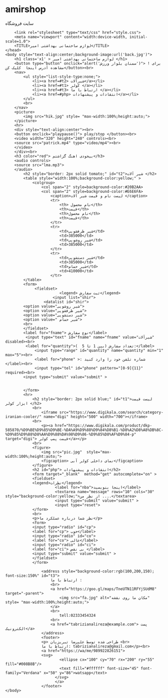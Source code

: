 # amirshop
سایت فروشگاه
<!DOCTYPE html>
<html lang="fa"> 
	<head>

		<link rel="stylesheet" type="text/css" href="style.css">
		<meta name="viewport" content="width:device-width, initial-scale=1.0">
		<TITLE>لوازم ساختمانی بهداشتی امیر</TITLE>
	</head>
	<body style="text-align:center;background-image:url('back.jpg')">
		<h1 class='x1' > لوازم ساختمانی بهداشتی امیر </h1>
		<button type="button" onclick="alert('سمنان بلوار ورزش')"> ! برای مشاهده آدرس اینجا  کلیک کن</button><br>
		<nav>
			<ul style="list-style-type:none;">
				<li><a href=#t2> شیرآلات</a></li>
				<li><a href=#t1> کولر </a></li>
				<li><a href=#t3> ارتباط با ما </a></li>
				<li><a href=#php> انتقادات و پیشنهادات</a></li>
			</ul>
			<br>
		</nav>
		<picture>
			<img src="hik.jpg" style= "max-width:100%;height:auto;">
		</picture>
		<hr>
		<div style="text-align:center"><br>
		<button onclick="playpause()"> play/stop </button><br>
		<video width="320" height="240" controls><br>
		<source src="patrick.mp4" type="video/mp4"><br>
		</video>
		</div><br>
		<h3 color="red"> بیخودی اهنگ گزاشتم</h3>
		<audio controls>
		<source src="lma.mp3">
		</audio>
			<h2 style="border: 2px solid tomato;" id="t2">شیر آلات </h2>
			<table style="width:100%;background-color:yellow;" >
				<colgroup>
					<col span="2" style=background-color:#20B2AA>
					<col span="2" style=background-color:#E6E6FA>
						<caption>لیست نام و قیمت شیر آلات </caption>
						<tr>
							<th> نام محصول</th>
							<th>قیمت</th>
							<th>نام محصول</th>
							<th>قیمت</th>
						</tr>
						<tr>
							<td>شیر ظرفشویی</td>
							<td>385000</td>
							<td>شیر روشویی</td>
							<td>385000</td>
						</tr>
						<tr>
							<td>شیر دستشویی</td>
							<td>385000</td>
							<td>شیر حمام</td>
							<td>410000</td>
						</tr>
			</table>
			<form>
			     <fieldset>
			                <legend> ثبت سفارش</legend>
			             <input list="shir">
			         <datalist id="shir">
			<option value="شیر روشویی">
			<option value="شیر ظرفشویی">
			<option value="شیر دستشویی">
			<option value=" شیر حمام">
			<br>
			</fieldset>
			<label for="fname"> نوع سفارش</label>
			 <input type="text" id="fname" name="fname" value="شیرآلات" disabled><br>
			 <label for="quantity">تعداد سفارش (بین 1 تا 5  ):</label>
                 <input type="range" id="quantity" name="quantity" min="1" max="5"><br>
				 <label for="phone" >: شماره تلفن خود را وارد کنید  </label><br> 
				 <input type="tel" id="phone" pattern="[0-9]{11}" required><br>
			<input type="submit" value="submit" >
			
			
			</form>
			<hr>
				<h2 style="border: 2px solid blue;" id="t1">لیست قیمت ابزار کولر </h2>
				<br>
					<iframe src="https://www.digikala.com/search/category-iranian-cooler/" name="digi" height="500" width="700"></iframe>
				<br>
					<p><a href="https://www.digikala.com/product/dkp-585870/%D9%BE%D9%85%D9%BE-%DA%A9%D9%88%D9%84%D8%B1-%D8%A2%D8%A8%DB%8C-%D9%85%D9%88%D8%AA%D9%88%DA%98%D9%86-%D9%85%D8%AF%D9%84-p" target="digi"> قیمت پمپ کولر</a></p>
				<br>
				<figure>
					<img src="pic.jpg"  style="max-width:100%;height:auto;"> 
					<figcaption> نمای داخلی کولر آبی</figcaption>
				</figure>
				<h2 id="php"> انتقادات و پیشنهادات</h2>
				<form target="_blank"  method="get" autocomplete="on" >
				<fieldset>
				<legend>نظرات</legend>
				          <label for="nba">اینجا بنویسید</label>
				          <textarea name="message" rows="10" cols="30" style="background-color:yellow;">از نظر من ....</textarea>
						  <input type="submit" value="submit" >
						  <input type="reset">
				</form>
				<br>
				<p>نظر شما درباره عملکرد ما</p>
				<form>
				<input type="radio" id="cp">
				<label for="cp"> خوب</label>
				<input type="radio" id="co">
				<label for="co"> عالی</label>
				<input type="radio" id="ci">
				<label for="ci"> بی نقص </label>
				<input type="submit" value="submit" >
				</fieldset>
				</form>
				
					<address style="background-color:rgb(100,200,150); font-size:150%" id="t3">
						ارتباط با ما :
						<br>
						<a href="https://goo.gl/maps/TneUTN11RFYjSUdM8" target="-parent"> 
							<img src="fa.jpg" alt="مکان ما روی نقشه" style= "max-width:100%;height:auto;">
						</a>
						<br>
							tell:02333454324
						<br>
						<a href="tabrizianalireza@example.com"> پست الکترونیک</a>
					</address>
					<footer>
					<p> طراحی شده توسط علیرضا تبریزیان <br>
					ارتباط با ما: tabrizianalireza@gmail.com</p><br>
					<a href="https://wa/me/989922826151">
					<svg>
                            <ellipse cx="100" cy="70" rx="200" ry="55" fill="#008B8B"/>
						    <text fill="#ffffff" font-size="45" font-family="Verdana" x="50" y="86">watsapp</text>
						  </svg> 
						  </a>
					</footer>
	</body>
</html>

